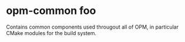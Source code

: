 # opm-common foo
Contains common components used througout all of OPM,
in particular CMake modules for the build system.
